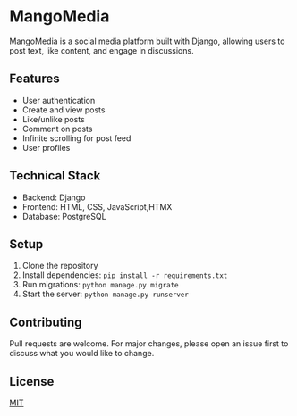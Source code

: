 # MangoMedia

MangoMedia is a social media platform built with Django, allowing users to post text, like content, and engage in discussions.

## Features

- User authentication
- Create and view posts
- Like/unlike posts
- Comment on posts
- Infinite scrolling for post feed
- User profiles

## Technical Stack

- Backend: Django
- Frontend: HTML, CSS, JavaScript,HTMX
- Database: PostgreSQL


## Setup

1. Clone the repository
2. Install dependencies: `pip install -r requirements.txt`
3. Run migrations: `python manage.py migrate`
4. Start the server: `python manage.py runserver`

## Contributing

Pull requests are welcome. For major changes, please open an issue first to discuss what you would like to change.

## License

[MIT](https://choosealicense.com/licenses/mit/)